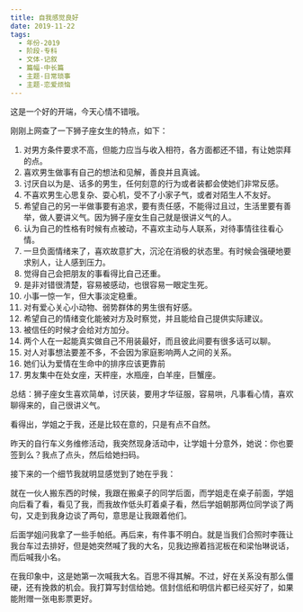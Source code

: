 ```yaml
---
title: 自我感觉良好
date: 2019-11-22
tags:
  - 年份-2019
  - 阶段-专科
  - 文体-记叙
  - 篇幅-中长篇
  - 主题-日常琐事
  - 主题-恋爱烦恼
---
```


这是一个好的开端，今天心情不错哦。
	
刚刚上网查了一下狮子座女生的特点，如下：

1. 对男方条件要求不高，但能力应当与收入相符，各方面都还不错，有让她崇拜的点。
2. 喜欢男生做事有自己的想法和见解，善良并且真诚。
3. 讨厌自以为是、话多的男生，任何刻意的行为或者装都会使她们非常反感。
4. 不喜欢男生心思复杂、耍心机，受不了小家子气，或者对陌生人不友好。
5. 希望自己的另一半做事要有追求，要有责任感，不能得过且过，生活里要有善举，做人要讲义气。因为狮子座女生自己就是很讲义气的人。
6. 认为自己的性格有时候有点被动，不喜欢主动与人联系，对待事情往往看心情。
7. 一旦负面情绪来了，喜欢故意扩大，沉沦在消极的状态里。有时候会强硬地要求别人，让人感到压力。
8. 觉得自己会把朋友的事看得比自己还重。
9. 是非对错很清楚，容易被感动，也很容易一眼定生死。
10. 小事一惊一乍，但大事淡定稳重。
11. 对有爱心关心小动物、弱势群体的男生很有好感。
12. 希望自己的情绪变化能被对方及时察觉，并且能给自己提供实际建议。
13. 被信任的时候才会给对方加分。
14. 两个人在一起能真实做自己不用装最好，而且彼此间要有很多话可以聊。
15. 对人对事想法要差不多，不会因为家庭影响两人之间的关系。
16. 她们认为爱情在生命中的排序应该更靠前
17. 男友集中在处女座，天枰座，水瓶座，白羊座，巨蟹座。

总结：狮子座女生喜欢简单，讨厌装，要用才华征服，容易哄，凡事看心情，喜欢聊得来的，自己很讲义气。

看得出，学姐之于我，还是比较在意的，只是有点不自然。

昨天的自行车义务维修活动，我突然现身活动中，让学姐十分意外，她说：你也要签到么？我点了点头，然后给她扫码。

接下来的一个细节我就明显感觉到了她在乎我：

就在一伙人搬东西的时候，我跟在搬桌子的同学后面，而学姐走在桌子前面，学姐向后看了看，看见了我，而我故作低头盯着桌子看，然后学姐朝那两位同学谈了两句，又走到我身边谈了两句，意思是让我跟着他们。

后面学姐问我拿了一些手帕纸。再后来，有件事不明白。就是当我们合照时李薇让我台车过去排好，但是她突然喊了我的大名，见我边擦着挡泥板在和梁怡琳说话，而后喊我小名。

在我印象中，这是她第一次喊我大名。百思不得其解。不过，好在关系没有那么僵硬，还有挽救的机会。我打算写封信给她。信封信纸和明信片都已经买好了，如果能附赠一张电影票更好。
